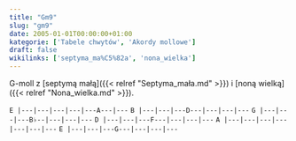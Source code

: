 ```yaml
---
title: "Gm9"
slug: "gm9"
date: 2005-01-01T00:00:00+01:00
kategorie: ['Tabele chwytów', 'Akordy mollowe']
draft: false
wikilinks: ['septyma_ma%C5%82a', 'nona_wielka']
---
```

G-moll z [septymą małą]({{< relref "Septyma_mała.md" >}}) i [noną
wielką]({{< relref "Nona_wielka.md" >}}).

`E |---|---|---|---|---A---|---`
`B |---|---|---D---|---|---|---`
`G |---|---|---B♭--|---|---|---`
`D |---|---|---F---|---|---|---`
`A |---|---|---|---|---|---|---`
`E |---|---|---G---|---|---|---`


